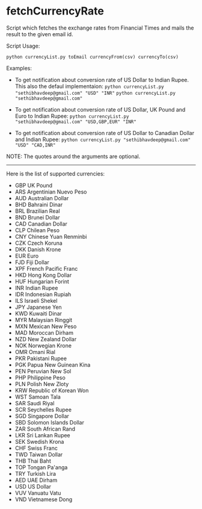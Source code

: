 fetchCurrencyRate
=================

Script which fetches the exchange rates from Financial Times and mails the result to the given email id.

Script Usage: 

`python currencyList.py toEmail currencyFrom(csv) currencyTo(csv)`

Examples:  

- To get notification about conversion rate of US Dollar to Indian Rupee. This also the defaul implementaion: 
`python currencyList.py "sethibhavdeep@gmail.com" "USD" "INR"`
`python currencyList.py "sethibhavdeep@gmail.com"`

- To get notification about conversion rate of US Dollar, UK Pound and Euro to Indian Rupee: 
`python currencyList.py "sethibhavdeep@gmail.com" "USD,GBP,EUR" "INR"`

- To get notification about conversion rate of US Dollar to Canadian Dollar and Indian Rupee: 
`python currencyList.py "sethibhavdeep@gmail.com" "USD" "CAD,INR"`


NOTE: The quotes around the arguments are optional. 

---

Here is the list of supported currencies:

- GBP UK Pound
- ARS Argentinian Nuevo Peso
- AUD Australian Dollar
- BHD Bahraini Dinar
- BRL Brazilian Real
- BND Brunei Dollar
- CAD Canadian Dollar
- CLP Chilean Peso
- CNY Chinese Yuan Renminbi
- CZK Czech Koruna
- DKK Danish Krone
- EUR Euro
- FJD Fiji Dollar
- XPF French Pacific Franc
- HKD Hong Kong Dollar
- HUF Hungarian Forint
- INR Indian Rupee
- IDR Indonesian Rupiah
- ILS Israeli Shekel
- JPY Japanese Yen
- KWD Kuwaiti Dinar
- MYR Malaysian Ringgit
- MXN Mexican New Peso
- MAD Moroccan Dirham
- NZD New Zealand Dollar
- NOK Norwegian Krone
- OMR Omani Rial
- PKR Pakistani Rupee
- PGK Papua New Guinean Kina
- PEN Peruvian New Sol
- PHP Philippine Peso
- PLN Polish New Zloty
- KRW Republic of Korean Won
- WST Samoan Tala
- SAR Saudi Riyal
- SCR Seychelles Rupee
- SGD Singapore Dollar
- SBD Solomon Islands Dollar
- ZAR South African Rand
- LKR Sri Lankan Rupee
- SEK Swedish Krona
- CHF Swiss Franc
- TWD Taiwan Dollar
- THB Thai Baht
- TOP Tongan Pa'anga
- TRY Turkish Lira
- AED UAE Dirham
- USD US Dollar
- VUV Vanuatu Vatu
- VND Vietnamese Dong